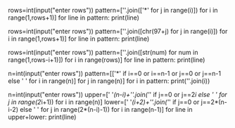 rows=int(input("enter rows"))
pattern=[''.join(['*' for j in range(i)]) for i in range(1,rows+1)]
for line in pattern:
        print(line)


rows=int(input("enter rows"))
pattern=[''.join([chr(97+j) for j in range(i)]) for i in range(1,rows+1)]
for line in pattern:
        print(line)


rows=int(input("enter rows"))
pattern=[''.join([str(num) for num in range(1,rows-i+1)]) for i in range(rows)]
for line in pattern:
        print(line)


n=int(input("enter rows"))
pattern=[['*' if i==0 or i==n-1 or j==0 or j==n-1 else ' ' for i in range(n)] for j in range(n)]
for i in pattern:
        print(''.join(i))


n=int(input("enter rows"))
upper=[' '*(n-i)+''.join('*' if j==0 or j==2*i else ' ' for j in range(2*i+1)) for i in range(n)]
lower=[' '*(i+2)+''.join('*' if j==0 or j==2*(n-i-2) else ' ' for j in range(2*(n-i)-1)) for i in range(n-1)]
for line in upper+lower:
        print(line)

        

